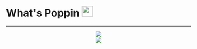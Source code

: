 # What's Poppin <img src="https://github.com/TheDudeThatCode/TheDudeThatCode/blob/master/Assets/Hi.gif" width="29px">
---

<div align="center">
  <div>
    <img src=https://github-readme-stats.vercel.app/api?username=GNMoseke&show_icons=true&title_color=ffc857&theme=catppuccin_mocha&hide=["stars"]>
  </div>
  <div>
    <img src=https://github-readme-stats.vercel.app/api/top-langs/?username=GNMoseke&layout=compact&text_color=cdd6f4&bg_color=1e1e2e&hide=shaderlab,c%23,hlsl,cmake)>
  </div>
</div>
